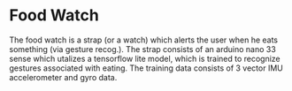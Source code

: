 # Food Watch

The food watch is a strap (or a watch) which alerts the user when he eats something (via gesture recog.). The strap consists of an arduino nano 33 sense which utalizes a tensorflow lite model, which is trained to recognize gestures associated with eating. The training data consists of 3 vector IMU accelerometer and gyro data.
